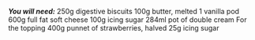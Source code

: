 __*You will need:*__
250g digestive biscuits
100g butter, melted
1 vanilla pod
600g full fat soft cheese
100g icing sugar
284ml pot of double cream
For the topping
400g punnet of strawberries, halved
25g icing sugar